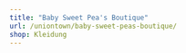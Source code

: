 ```yaml
---
title: "Baby Sweet Pea's Boutique"
url: /uniontown/baby-sweet-peas-boutique/
shop: Kleidung
---
```

